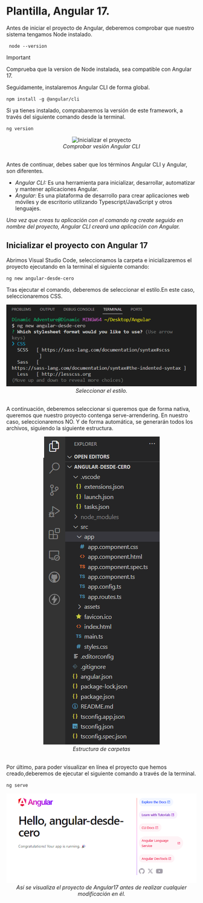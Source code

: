 # Plantilla, Angular 17.

Antes de iniciar el proyecto de Angular, deberemos comprobar que nuestro sistema tengamos Node instalado.

     node --version

>[!IMPORTANT]
>Comprueba que la version de Node instalada, sea compatible con Angular 17.
  
Seguidamente, instalaremos Angular CLI de forma global.

    npm install -g @angular/cli

Si ya tienes instalado, comprabaremos la versión de este framework, a través del siguiente comando desde la terminal.
    
    ng version

<div align="center">
      <img src="./img_readme/Comprobar vesión Angular CLI.png" alt="Inicializar el proyecto" style="max-width: 100%" /> 
   </div>    
   <div align="center">
    <em>Comprobar vesión Angular CLI</em>
    </div>
<div>
<br>

Antes de continuar, debes saber que los términos Angular CLI y Angular, son diferentes.

- <em>Angular CLI:</em> Es una herramienta para inicializar, desarrollar, automatizar y mantener aplicaciones Angular.
- <em>Angular:</em> Es una plataforma de desarrollo para crear aplicaciones web móviles y de escritorio utilizando Typescript/JavaScript y otros lenguajes.

<em>Una vez que creas tu aplicación con el comando ng create seguido en nombre del proyecto, Angular CLI creará una aplicación con Angular.</em>

## Inicializar el proyecto con Angular 17

Abrimos Visual Studio Code, seleccionamos la carpeta e inicializaremos el proyecto ejecutando en la terminal el siguiente comando:

    ng new angular-desde-cero

Tras ejecutar el comando, deberemos de seleccionar el estilo.En este caso, seleccionaremos CSS.

<div align="center">
      <img src="./img_readme/1- Inicializar proyecto.png" alt="Inicializar el proyecto" style="max-width: 100%" /> 
   </div>    
   <div align="center">
    <em>Seleccionar el estilo.</em>
    </div>
<div>
<br>

A continuación, deberemos seleccionar si queremos que de forma nativa, queremos que nuestro proyecto contenga serve-arrendering. En nuestro caso, seleccionaremos NO.
Y de forma automática, se generarán todos los archivos, siguiendo la siguiente estructura.

<div align="center">
      <img src="./img_readme/3- Estructura del proyecto.png" alt="Estructura del proyecto" style="max-width: 100%" /> 
   </div>    
   <div align="center">
    <em>Estructura de carpetas</em>
    </div>
<div>
<br>

Por último, para poder visualizar en línea el proyecto que hemos creado,deberemos de ejecutar el siguiente comando a través de la terminal.

    ng serve
    

<div align="center">
      <img src="./img_readme/4- Angular en linea.png" alt="Angular en línea" style="max-width: 100%" /> 
   </div>    
   <div align="center">
    <em>Así se visualiza el proyecto de Angular17 antes de realizar cualquier modificación en él.</em>
    </div>
<div>

